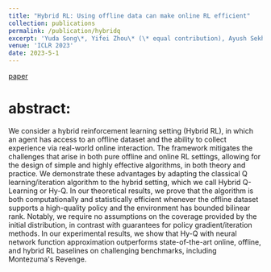 ```yaml
---
title: "Hybrid RL: Using offline data can make online RL efficient"
collection: publications
permalink: /publication/hybridq
excerpt: 'Yuda Song\*, Yifei Zhou\* (\* equal contribution), Ayush Sekhari, Drew Bagnell, Akshay Krishnamurthy, Wen Sun'
venue: 'ICLR 2023'
date: 2023-5-1
---
```

[paper](https://arxiv.org/abs/2210.06718)
# abstract:
We consider a hybrid reinforcement learning setting (Hybrid RL), in which an agent has access to an offline dataset and the ability to collect experience via real-world online interaction. The framework mitigates the challenges that arise in both pure offline and online RL settings, allowing for the design of simple and highly effective algorithms, in both theory and practice. We demonstrate these advantages by adapting the classical Q learning/iteration algorithm to the hybrid setting, which we call Hybrid Q-Learning or Hy-Q. In our theoretical results, we prove that the algorithm is both computationally and statistically efficient whenever the offline dataset supports a high-quality policy and the environment has bounded bilinear rank. Notably, we require no assumptions on the coverage provided by the initial distribution, in contrast with guarantees for policy gradient/iteration methods. In our experimental results, we show that Hy-Q with neural network function approximation outperforms state-of-the-art online, offline, and hybrid RL baselines on challenging benchmarks, including Montezuma's Revenge. 
